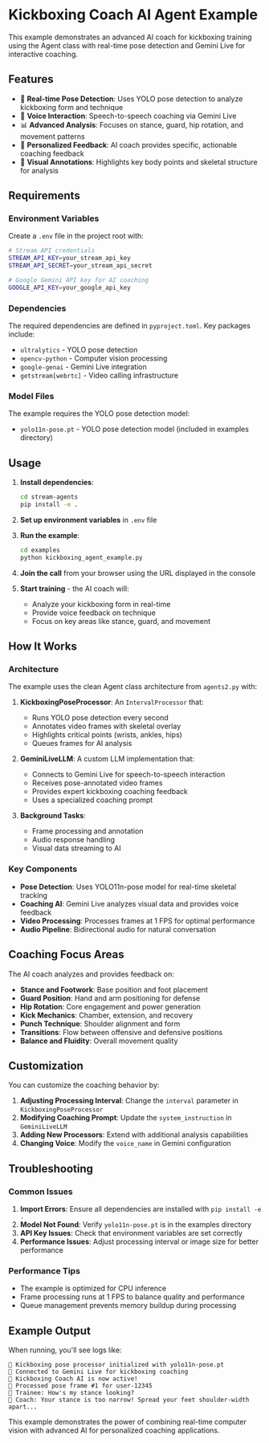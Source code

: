 # Kickboxing Coach AI Agent Example

This example demonstrates an advanced AI coach for kickboxing training using the Agent class with real-time pose detection and Gemini Live for interactive coaching.

## Features

- 🥊 **Real-time Pose Detection**: Uses YOLO pose detection to analyze kickboxing form and technique
- 🎤 **Voice Interaction**: Speech-to-speech coaching via Gemini Live
- 📊 **Advanced Analysis**: Focuses on stance, guard, hip rotation, and movement patterns
- 🎯 **Personalized Feedback**: AI coach provides specific, actionable coaching feedback
- 📸 **Visual Annotations**: Highlights key body points and skeletal structure for analysis

## Requirements

### Environment Variables

Create a `.env` file in the project root with:

```bash
# Stream API credentials
STREAM_API_KEY=your_stream_api_key
STREAM_API_SECRET=your_stream_api_secret

# Google Gemini API key for AI coaching
GOOGLE_API_KEY=your_google_api_key
```

### Dependencies

The required dependencies are defined in `pyproject.toml`. Key packages include:

- `ultralytics` - YOLO pose detection
- `opencv-python` - Computer vision processing
- `google-genai` - Gemini Live integration
- `getstream[webrtc]` - Video calling infrastructure

### Model Files

The example requires the YOLO pose detection model:
- `yolo11n-pose.pt` - YOLO pose detection model (included in examples directory)

## Usage

1. **Install dependencies**:
   ```bash
   cd stream-agents
   pip install -e .
   ```

2. **Set up environment variables** in `.env` file

3. **Run the example**:
   ```bash
   cd examples
   python kickboxing_agent_example.py
   ```

4. **Join the call** from your browser using the URL displayed in the console

5. **Start training** - the AI coach will:
   - Analyze your kickboxing form in real-time
   - Provide voice feedback on technique
   - Focus on key areas like stance, guard, and movement

## How It Works

### Architecture

The example uses the clean Agent class architecture from `agents2.py` with:

1. **KickboxingPoseProcessor**: An `IntervalProcessor` that:
   - Runs YOLO pose detection every second
   - Annotates video frames with skeletal overlay
   - Highlights critical points (wrists, ankles, hips)
   - Queues frames for AI analysis

2. **GeminiLiveLLM**: A custom LLM implementation that:
   - Connects to Gemini Live for speech-to-speech interaction
   - Receives pose-annotated video frames
   - Provides expert kickboxing coaching feedback
   - Uses a specialized coaching prompt

3. **Background Tasks**:
   - Frame processing and annotation
   - Audio response handling
   - Visual data streaming to AI

### Key Components

- **Pose Detection**: Uses YOLO11n-pose model for real-time skeletal tracking
- **Coaching AI**: Gemini Live analyzes visual data and provides voice feedback
- **Video Processing**: Processes frames at 1 FPS for optimal performance
- **Audio Pipeline**: Bidirectional audio for natural conversation

## Coaching Focus Areas

The AI coach analyzes and provides feedback on:

- **Stance and Footwork**: Base position and foot placement
- **Guard Position**: Hand and arm positioning for defense
- **Hip Rotation**: Core engagement and power generation
- **Kick Mechanics**: Chamber, extension, and recovery
- **Punch Technique**: Shoulder alignment and form
- **Transitions**: Flow between offensive and defensive positions
- **Balance and Fluidity**: Overall movement quality

## Customization

You can customize the coaching behavior by:

1. **Adjusting Processing Interval**: Change the `interval` parameter in `KickboxingPoseProcessor`
2. **Modifying Coaching Prompt**: Update the `system_instruction` in `GeminiLiveLLM`
3. **Adding New Processors**: Extend with additional analysis capabilities
4. **Changing Voice**: Modify the `voice_name` in Gemini configuration

## Troubleshooting

### Common Issues

1. **Import Errors**: Ensure all dependencies are installed with `pip install -e .`
2. **Model Not Found**: Verify `yolo11n-pose.pt` is in the examples directory
3. **API Key Issues**: Check that environment variables are set correctly
4. **Performance Issues**: Adjust processing interval or image size for better performance

### Performance Tips

- The example is optimized for CPU inference
- Frame processing runs at 1 FPS to balance quality and performance
- Queue management prevents memory buildup during processing

## Example Output

When running, you'll see logs like:

```
🥊 Kickboxing pose processor initialized with yolo11n-pose.pt
🤖 Connected to Gemini Live for kickboxing coaching
🥊 Kickboxing Coach AI is now active!
🥊 Processed pose frame #1 for user-12345
🎤 Trainee: How's my stance looking?
🥊 Coach: Your stance is too narrow! Spread your feet shoulder-width apart...
```

This example demonstrates the power of combining real-time computer vision with advanced AI for personalized coaching applications.
